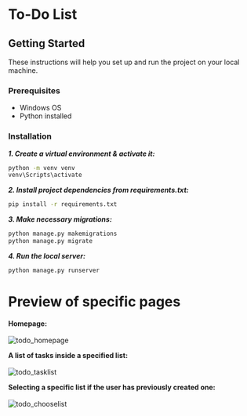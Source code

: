 # To-Do List

## Getting Started

These instructions will help you set up and run the project on your local machine.

### Prerequisites

- Windows OS
- Python installed

### Installation

***1. Create a virtual environment & activate it:***

```sh
python -m venv venv
venv\Scripts\activate
```
   
***2. Install project dependencies from requirements.txt:***
```sh
pip install -r requirements.txt
```

***3. Make necessary migrations:***
```sh
python manage.py makemigrations
python manage.py migrate
```

***4. Run the local server:***
```sh
python manage.py runserver
```

# Preview of specific pages

**Homepage:** 
<br><br>
![todo_homepage](https://github.com/dawidkaplon/Django_To-Do-List/assets/97986683/d4519fb3-7798-4a26-a8c5-ac6b67ff6ca5)

**A list of tasks inside a specified list:**
<br><br>
![todo_tasklist](https://github.com/dawidkaplon/Django_To-Do-List/assets/97986683/610f3c7d-c1be-4014-8cdb-0bd840bb71c1)

**Selecting a specific list if the user has previously created one:**
<br><br>
![todo_chooselist](https://github.com/dawidkaplon/Django_To-Do-List/assets/97986683/353a6cc3-1eec-4375-84d8-9ca9af567dff)

